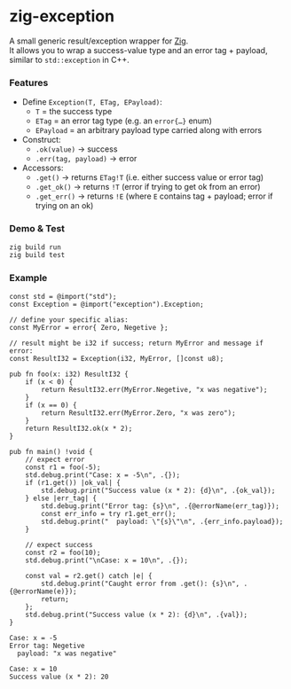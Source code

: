 # zig-exception

A small generic result/exception wrapper for [Zig](https://ziglang.org).  
It allows you to wrap a success-value type and an error tag + payload, similar to `std::exception` in C++.

### Features

- Define `Exception(T, ETag, EPayload)`:
  - `T` = the success type  
  - `ETag` = an error tag type (e.g. an `error{…}` enum)  
  - `EPayload` = an arbitrary payload type carried along with errors  
- Construct:
  - `.ok(value)` → success  
  - `.err(tag, payload)` → error  
- Accessors:
  - `.get()` → returns `ETag!T` (i.e. either success value or error tag)  
  - `.get_ok()` → returns `!T` (error if trying to get ok from an error)  
  - `.get_err()` → returns `!E` (where `E` contains tag + payload; error if trying on an ok)  

### Demo & Test

```bash
zig build run
zig build test
```

### Example

```zig
const std = @import("std");
const Exception = @import("exception").Exception;

// define your specific alias:
const MyError = error{ Zero, Negetive };

// result might be i32 if success; return MyError and message if error:
const ResultI32 = Exception(i32, MyError, []const u8);

pub fn foo(x: i32) ResultI32 {
    if (x < 0) {
        return ResultI32.err(MyError.Negetive, "x was negative");
    }
    if (x == 0) {
        return ResultI32.err(MyError.Zero, "x was zero");
    }
    return ResultI32.ok(x * 2);
}

pub fn main() !void {
    // expect error
    const r1 = foo(-5);
    std.debug.print("Case: x = -5\n", .{});
    if (r1.get()) |ok_val| {
        std.debug.print("Success value (x * 2): {d}\n", .{ok_val});
    } else |err_tag| {
        std.debug.print("Error tag: {s}\n", .{@errorName(err_tag)});
        const err_info = try r1.get_err();
        std.debug.print("  payload: \"{s}\"\n", .{err_info.payload});
    }

    // expect success
    const r2 = foo(10);
    std.debug.print("\nCase: x = 10\n", .{});

    const val = r2.get() catch |e| {
        std.debug.print("Caught error from .get(): {s}\n", .{@errorName(e)});
        return;
    };
    std.debug.print("Success value (x * 2): {d}\n", .{val});
}
```
```
Case: x = -5
Error tag: Negetive
  payload: "x was negative"

Case: x = 10
Success value (x * 2): 20
```
